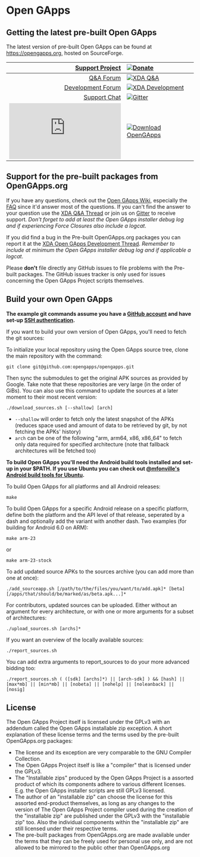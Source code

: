 # Open GApps

## Getting the latest pre-built Open GApps

The latest version of pre-built Open GApps can be found at <https://opengapps.org>, hosted on SourceForge.

|                                                                             [Support Project](http://opengapps.org/donate) | [![Donate](https://img.shields.io/badge/donate-on%20paypal-009cde.svg?maxAge=86400)](http://opengapps.org/donate)                                                     |
| -------------------------------------------------------------------------------------------------------------------------: | :-------------------------------------------------------------------------------------------------------------------------------------------------------------------- |
|                                                      [Q&A Forum](http://forum.xda-developers.com/showthread.php?t=3124506) | [![XDA Q&A](https://img.shields.io/badge/Q%26A-on%20xda-de7300.svg?maxAge=86400)](http://forum.xda-developers.com/showthread.php?t=3124506)                           |
|                                  [Development Forum](http://forum.xda-developers.com/android/software/Open-GApps-t3098071) | [![XDA Development](https://img.shields.io/badge/development-on%20xda-de7300.svg?maxAge=86400)](http://forum.xda-developers.com/android/software/Open-GApps-t3098071) |
|                                                                        [Support Chat](https://gitter.im/opengapps/general) | [![Gitter](https://img.shields.io/gitter/room/opengapps/general.js.svg?maxAge=86400)](https://gitter.im/opengapps/general)                                            |
| [![Download OpenGApps](https://sourceforge.net/sflogo.php?type=13&group_id=3112703)](https://sourceforge.net/p/opengapps/) | [![Download OpenGApps](https://img.shields.io/sourceforge/dd/opengapps.svg)](https://sourceforge.net/projects/opengapps/files/latest/download)                        |

## Support for the pre-built packages from OpenGApps.org

If you have any questions, check out the [Open GApps Wiki](https://github.com/opengapps/opengapps/wiki), especially the [FAQ](https://github.com/opengapps/opengapps/wiki/FAQ) since it'd answer most of the questions.
If you can't find the answer to your question use the [XDA Q&A Thread](http://forum.xda-developers.com/showthread.php?t=3124506) or join us on [Gitter](https://gitter.im/opengapps/general) to receive support. *Don't forget to add at least the Open GApps installer debug log and if experiencing Force Closures also include a logcat*.

If you did find a bug in the Pre-built OpenGApps.org packages you can report it at the [XDA Open GApps Development Thread](http://forum.xda-developers.com/android/software/Open-GApps-t3098071). *Remember to include at minimum the Open GApps installer debug log and if applicable a logcat*.

Please **don't** file directly any GitHub issues to file problems with the Pre-built packages. The GitHub issues tracker is only used for issues concerning the Open GApps Project scripts themselves.

## Build your own Open GApps

**The example git commands assume you have a [GitHub account](https://github.com/join) and have set-up [SSH authentication](https://help.github.com/articles/set-up-git/#connecting-over-ssh).**

If you want to build your own version of Open GApps, you'll need to fetch the git sources:

To initialize your local repository using the Open GApps source tree, clone the main repository with the command:

```shellscript
git clone git@github.com:opengapps/opengapps.git
```

Then sync the submodules to get the original APK sources as provided by Google. Take note that these repositories are very large (in the order of GiBs).
You can also use this command to update the sources at a later moment to their most recent version:

```shellscript
./download_sources.sh [--shallow] [arch]
```

* `--shallow` will order to fetch only the latest snapshot of the APKs (reduces space used and amount of data to be retrieved by git, by not fetching the APKs' history)
* `arch` can be one of the following "arm, arm64, x86, x86_64" to fetch only data required for specified architecture (note that fallback architectures will be fetched too)

**To build Open GApps you'll need the Android build tools installed and set-up in your $PATH. If you use Ubuntu you can check out [@mfonville's Android build tools for Ubuntu](http://mfonville.github.io/android-build-tools/).**

To build Open GApps for all platforms and all Android releases:
```
make
```
To build Open GApps for a specific Android release on a specific platform,
define both the platform and the API level of that release, seperated by a dash and optionally add the variant with another dash.
Two examples (for building for Android 6.0 on ARM):
```
make arm-23
```
or
```
make arm-23-stock
```
To add updated source APKs to the sources archive (you can add more than one at once):
```
./add_sourceapp.sh [/path/to/the/files/you/want/to/add.apk]* [beta] [/apps/that/should/be/marked/as/beta.apk...]*
```
For contributors, updated sources can be uploaded. Either without an argument for every architecture, or with one or more arguments for a subset of architectures:
```
./upload_sources.sh [archs]*
```
If you want an overview of the locally available sources:
```
./report_sources.sh
```
You can add extra arguments to report_sources to do your more advanced bidding too:
```
./report_sources.sh ( ([sdk] [archs]*) || [arch-sdk] ) && [hash] || [max*mb] || [min*mb] || [nobeta] || [nohelp] || [noleanback] || [nosig]
```

License
---------------
The Open GApps Project itself is licensed under the GPLv3 with an addendum called the
Open GApps installable zip exception. A short explanation of these license terms and the terms used by the pre-built OpenGApps.org packages:
* The license and its exception are very comparable to the GNU Compiler Collection.
* The Open GApps Project itself is like a "compiler" that is licensed under the GPLv3.
* The "Installable zips" produced by the Open GApps Project is a assorted product of which its components adhere to various different licenses. E.g. the Open GApps installer scripts are still GPLv3 licensed.
* The author of an "installable zip" can choose the license for this assorted end-product themselves, as long as any changes to the version of The Open GApps Project compiler used during the creation of the "installable zip" are published under the GPLv3 with the "installable zip" too. Also the individual components within the "installable zip" are still licensed under their respective terms.
* The pre-built packages from OpenGApps.org are made available under the terms that they can be freely used for personal use only, and are not allowed to be mirrored to the public other than OpenGApps.org
